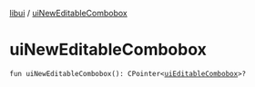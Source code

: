 [libui](README.md) / [uiNewEditableCombobox](ui-new-editable-combobox.md)

# uiNewEditableCombobox

`fun uiNewEditableCombobox(): CPointer<`[`uiEditableCombobox`](ui-editable-combobox.md)`>?`
